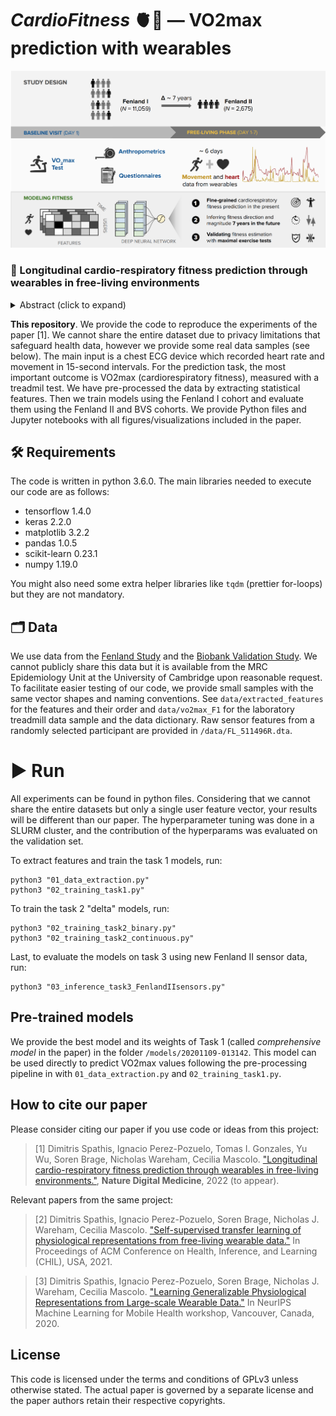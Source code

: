 # _CardioFitness_ 🫀💪 — VO2max prediction with wearables
![header image](https://github.com/sdimi/cardiofitness/blob/main/data/study_overview.png)

### 📖 Longitudinal cardio-respiratory fitness prediction through wearables in free-living environments

<details><summary>Abstract (click to expand)</summary>
<p>

Cardiorespiratory fitness is an established predictor of metabolic disease and mortality. Fitness is directly measured as maximal oxygen consumption (VO2max), or indirectly assessed using heart rate responses to standard exercise tests. However, such testing is costly and burdensome because it requires specialized equipment such as treadmills and oxygen masks, limiting its utility. In this work, we design algorithms and models that convert raw wearable sensor data into cardiorespiratory fitness estimates. We validate these estimates' ability to capture fitness profiles in free-living conditions (N=11,059), along with a longitudinal cohort (N=2,675), and a third external cohort (N=181) who underwent maximal VO2max testing, the gold standard measurement of fitness. Our results show that the combination of wearables and other biomarkers as inputs to neural networks yields a strong correlation to ground truth in a holdout sample (r = 0.82, 95CI 0.80-0.83), outperforming other approaches and models and detects fitness change over time (e.g., after 7 years). We also show how the model's latent space can be used for fitness-aware patient subtyping paving the way to scalable interventions and personalized trial recruitment. These results demonstrate the value of wearables for fitness estimation that today can be measured only with laboratory tests.

</p>
</details>

**This repository**. We provide the code to reproduce the experiments of the paper [1]. We cannot share the entire dataset due to privacy limitations that safeguard health data, however we provide some real data samples (see below). The main input is a chest ECG device which recorded heart rate and movement in 15-second intervals. For the prediction task, the most important outcome is VO2max (cardiorespiratory fitness), measured with a treadmil test. We have pre-processed the data by extracting statistical features. Then we train models using the Fenland I cohort and evaluate them using the Fenland II and BVS cohorts. We provide Python files and Jupyter notebooks with all figures/visualizations included in the paper.

## 🛠️ Requirements
The code is written in python 3.6.0. The main libraries needed to execute our code are as follows:

 - tensorflow 1.4.0
 - keras 2.2.0
 - matplotlib 3.2.2
 - pandas 1.0.5
 - scikit-learn 0.23.1
 - numpy 1.19.0
 
You might also need some extra helper libraries like `tqdm` (prettier for-loops) but they are not mandatory.

## 🗂️ Data 
We use data from the [Fenland Study](https://www.mrc-epid.cam.ac.uk/research/studies/fenland/) and the [Biobank Validation Study](https://www.mrc-epid.cam.ac.uk/research/studies/uk-biobank-validation/). We cannot publicly share this data but it is available from the MRC Epidemiology Unit at the University of Cambridge upon reasonable request. To facilitate easier testing of our code, we provide small samples with the same vector shapes and naming conventions. See ``data/extracted_features`` for the features and their order and ``data/vo2max_F1`` for the laboratory treadmill data sample and the data dictionary. Raw sensor features from a randomly selected participant are provided in ``/data/FL_511496R.dta``.

 
# ▶️ Run
All experiments can be found in python files. Considering that we cannot share the entire datasets but only a single user feature vector, your results will be different than our paper. The hyperparameter tuning was done in a SLURM cluster, and the contribution of the hyperparams was evaluated on the validation set. 

To extract features and train the task 1 models, run: 

    python3 "01_data_extraction.py"
    python3 "02_training_task1.py"
    
To train the task 2 "delta" models, run:

    python3 "02_training_task2_binary.py"
    python3 "02_training_task2_continuous.py"

Last, to evaluate the models on task 3 using new Fenland II sensor data, run:

    python3 "03_inference_task3_FenlandIIsensors.py"


## Pre-trained models

We provide the best model and its weights of Task 1 (called _comprehensive model_ in the paper) in the folder ``/models/20201109-013142``. This model can be used directly to predict VO2max values following the pre-processing pipeline in with ``01_data_extraction.py`` and ``02_training_task1.py``.

## How to cite our paper 

Please consider citing our paper if you use code or ideas from this project:

> [1]  Dimitris Spathis, Ignacio Perez-Pozuelo, Tomas I. Gonzales, Yu Wu, Soren Brage, Nicholas Wareham, Cecilia Mascolo. ["Longitudinal cardio-respiratory fitness prediction through wearables in free-living environments."](https://arxiv.org/abs/2205.03116), **Nature Digital Medicine**, 2022 (to appear).

Relevant papers from the same project:

> [2]  Dimitris Spathis, Ignacio Perez-Pozuelo, Soren Brage, Nicholas J. Wareham, Cecilia Mascolo. ["Self-supervised transfer learning of physiological representations from free-living wearable data."](https://dl.acm.org/doi/10.1145/3450439.3451863) In Proceedings of ACM Conference on Health, Inference, and Learning (CHIL), USA, 2021.

> [3] Dimitris Spathis, Ignacio Perez-Pozuelo, Soren Brage, Nicholas J. Wareham, Cecilia Mascolo. ["Learning Generalizable Physiological Representations from Large-scale Wearable Data."](https://arxiv.org/pdf/2011.04601.pdf) In NeurIPS Machine Learning for Mobile Health workshop, Vancouver, Canada, 2020.

## License

This code is licensed under the terms and conditions of GPLv3 unless otherwise stated. The actual paper is governed by a separate license and the paper authors retain their respective copyrights.



